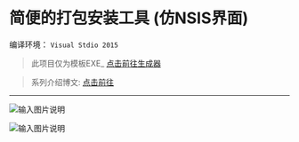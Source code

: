 简便的打包安装工具 (仿NSIS界面)  
=================================================   

编译环境： ```Visual Stdio 2015```

> 此项目仅为模板EXE_  [点击前往生成器](http://git.oschina.net/codetimer/ctParcel-Generator)

> 系列介绍博文:  [点击前往](https://my.oschina.net/tasker/blog/724596)



----------------------------------------------------------------------------------------------------------------

![输入图片说明](http://git.oschina.net/uploads/images/2016/0801/132116_f843ff6a_632350.png "在这里输入图片标题")

![输入图片说明](http://git.oschina.net/uploads/images/2016/0801/132136_34c0f26f_632350.png "在这里输入图片标题")